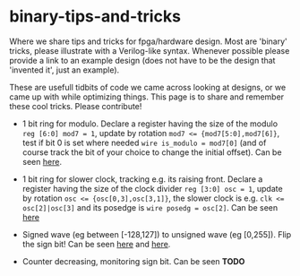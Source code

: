 # binary-tips-and-tricks

Where we share tips and tricks for fpga/hardware design. Most are 'binary' tricks, please illustrate with a Verilog-like syntax. Whenever possible please provide a link to an example design (does not have to be the design that 'invented it', just an example).

These are usefull tidbits of code we came across looking at designs, or we came up with while optimizing things. This page is to share and remember these cool tricks. Please contribute!

- 1 bit ring for modulo. Declare a register having the size of the modulo `reg [6:0] mod7 = 1`, update by rotation `mod7 <= {mod7[5:0],mod7[6]}`, test if bit 0 is set where needed `wire is_modulo = mod7[0]` (and of course track the bit of your choice to change the initial offset).
Can be seen [here](https://github.com/BrunoLevy/learn-fpga/blob/d836bad382563b953e9ca3510f5f39dcf879bb06/Basic/ULX3S_hdmi/HDMI_test.v#L76).

- 1 bit ring for slower clock, tracking e.g. its raising front. Declare a register having the size of the clock divider `reg [3:0] osc = 1`, update by rotation `osc <= {osc[0,3],osc[3,1]}`, the slower clock is e.g. `clk <= osc[2]|osc[3]` and its posedge is `wire posedg = osc[2]`.
Can be seen [here](https://github.com/sylefeb/Silice/blob/367ae5ca4f4ff7b155ec84c518fa647b8242eb35/projects/ice-v/ice-v.ice#L181)

- Signed wave (eg between [-128,127]) to unsigned wave (eg [0,255]). Flip the sign bit!
Can be seen [here](https://github.com/emard/ulx3s-misc/blob/159edfdb460c3dcdde66138196891dafa5da4f29/examples/audio/hdl/dacpwm.v#L21) and [here](https://github.com/sylefeb/Silice/blob/367ae5ca4f4ff7b155ec84c518fa647b8242eb35/projects/audio_sdcard_streamer/main.ice#L71).

- Counter decreasing, monitoring sign bit.
Can be seen **TODO**

